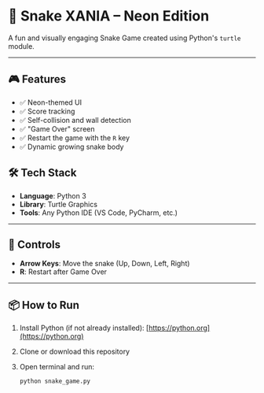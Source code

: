 # 🐍 Snake XANIA – Neon Edition

A fun and visually engaging Snake Game created using Python's `turtle` module.

---

## 🎮 Features

- ✅ Neon-themed UI
- ✅ Score tracking
- ✅ Self-collision and wall detection
- ✅ "Game Over" screen
- ✅ Restart the game with the `R` key
- ✅ Dynamic growing snake body

## 🛠 Tech Stack

- **Language**: Python 3
- **Library**: Turtle Graphics
- **Tools**: Any Python IDE (VS Code, PyCharm, etc.)

---

## 🔑 Controls

- **Arrow Keys**: Move the snake (Up, Down, Left, Right)
- **R**: Restart after Game Over

---

## 📦 How to Run

1. Install Python (if not already installed): [https://python.org](https://python.org)
2. Clone or download this repository
3. Open terminal and run:

   ```bash
   python snake_game.py
